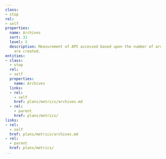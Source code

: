 ```yaml
---
class:
- stop
rel:
- self
properties:
  name: Archives
  sort: 31
  level: 2
  description: Measurement of API accessed based upon the number of archives that
    are created.
entities:
- class:
  - stop
  rel:
  - self
  properties:
    name: Archives
  links:
  - rel:
    - self
    href: plans/metrics/archives.md
  - rel:
    - parent
    href: plans/metrics/
links:
- rel:
  - self
  href: plans/metrics/archives.md
- rel:
  - parent
  href: plans/metrics/
...
```

